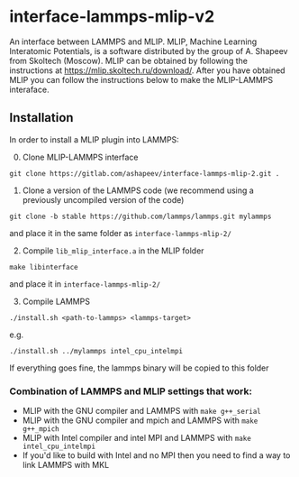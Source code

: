 # interface-lammps-mlip-v2

An interface between LAMMPS and MLIP.
MLIP, Machine Learning Interatomic Potentials, is a software distributed
by the group of A. Shapeev from Skoltech (Moscow).
MLIP can be obtained by following the instructions at
https://mlip.skoltech.ru/download/.
After you have obtained MLIP you can follow the instructions below to
make the MLIP-LAMMPS interaface.

## Installation

In order to install a MLIP plugin into LAMMPS:

0. Clone MLIP-LAMMPS interface

```git clone https://gitlab.com/ashapeev/interface-lammps-mlip-2.git .```

1. Clone a version of the LAMMPS code (we recommend using a previously uncompiled version of the code) 

```git clone -b stable https://github.com/lammps/lammps.git mylammps```
 
and place it in the same folder as `interface-lammps-mlip-2/`

2. Compile `lib_mlip_interface.a` in the MLIP folder

```make libinterface```

and place it in `interface-lammps-mlip-2/`

3. Compile LAMMPS 

```./install.sh <path-to-lammps> <lammps-target>```

e.g.

```./install.sh ../mylammps intel_cpu_intelmpi```

If everything goes fine, the lammps binary will be copied to this folder

### Combination of LAMMPS and MLIP settings that work:

* MLIP with the GNU compiler and LAMMPS with `make g++_serial` 
* MLIP with the GNU compiler and mpich and LAMMPS with `make g++_mpich` 
* MLIP with Intel compiler and intel MPI and LAMMPS with `make intel_cpu_intelmpi`
* If you'd like to build with Intel and no MPI then you need to find a way to link LAMMPS with MKL
